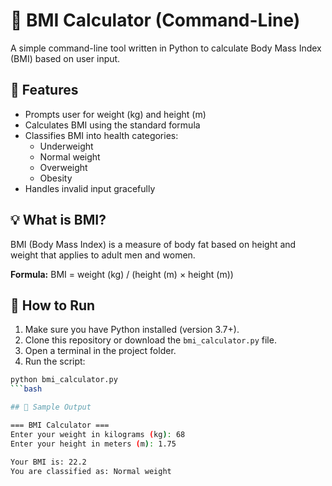 # 🧮 BMI Calculator (Command-Line)

A simple command-line tool written in Python to calculate Body Mass Index (BMI) based on user input.

## 📌 Features

- Prompts user for weight (kg) and height (m)
- Calculates BMI using the standard formula
- Classifies BMI into health categories:
  - Underweight
  - Normal weight
  - Overweight
  - Obesity
- Handles invalid input gracefully

## 💡 What is BMI?

BMI (Body Mass Index) is a measure of body fat based on height and weight that applies to adult men and women.

**Formula:**
BMI = weight (kg) / (height (m) × height (m))


## 🚀 How to Run

1. Make sure you have Python installed (version 3.7+).
2. Clone this repository or download the `bmi_calculator.py` file.
3. Open a terminal in the project folder.
4. Run the script:

```bash
python bmi_calculator.py
```bash

## 🧪 Sample Output

=== BMI Calculator ===
Enter your weight in kilograms (kg): 68
Enter your height in meters (m): 1.75

Your BMI is: 22.2
You are classified as: Normal weight
